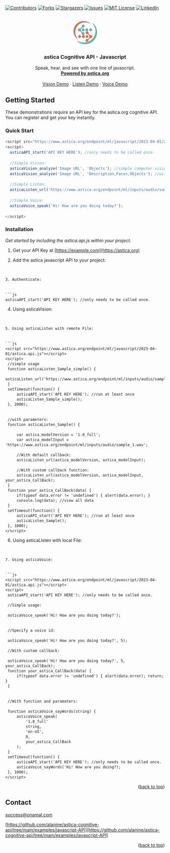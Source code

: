 <!-- Improved compatibility of back to top link: See: https://github.com/othneildrew/Best-README-Template/pull/73 -->
<a name="readme-top"></a>
<!--
*** Thanks for checking out the Best-README-Template. If you have a suggestion
*** that would make this better, please fork the repo and create a pull request
*** or simply open an issue with the tag "enhancement".
*** Don't forget to give the project a star!
*** Thanks again! Now go create something AMAZING! :D
-->



<!-- PROJECT SHIELDS -->
<!--
*** I'm using markdown "reference style" links for readability.
*** Reference links are enclosed in brackets [ ] instead of parentheses ( ).
*** See the bottom of this document for the declaration of the reference variables
*** for contributors-url, forks-url, etc. This is an optional, concise syntax you may use.
*** https://www.markdownguide.org/basic-syntax/#reference-style-links
-->
[![Contributors][contributors-shield]][contributors-url]
[![Forks][forks-shield]][forks-url]
[![Stargazers][stars-shield]][stars-url]
[![Issues][issues-shield]][issues-url]
[![MIT License][license-shield]][license-url]
[![LinkedIn][linkedin-shield]][linkedin-url]



<!-- PROJECT LOGO -->
<br />
<div align="center">
  <a href="https://astica.org">
    <img src="asset/img/icon.png" alt="astica" width="80" height="80">
  </a>

  <h3 align="center">astica Cognitive API - Javascript</h3>

  <p align="center">
    Speak, hear, and see with one line of javascript.
    <br />
    <a href="https://astica.org"><strong>Powered by astica.org</strong></a>
    <br />
    <br />
    <a href="https://www.astica.org/code-examples/javascript-API/asticaVision_sample.html" title="asticaVision demo">Vision Demo</a>
    ·
    <a href="https://www.astica.org/code-examples/javascript-API/asticaListen_sample.html" title="asticaListen demo">Listen Demo</a>
    ·
    <a href="https://www.astica.org/code-examples/javascript-API/asticaVoice_sample.html" title="asticaVoice demo">Voice Demo</a>
  </p>
</div>





<!-- GETTING STARTED -->
## Getting Started

These demonstrations require an API key for the astica.org cognitive API. You can register and get your key instantly.

### Quick Start


  ```js
<script src="https://www.astica.org/endpoint/ml/javascript/2023-04-01/astica.api.js"></script>
<script>
    asticaAPI_start('API KEY HERE'); //only needs to be called once.        
    
    //Simple Vision:      
    asticaVision_analyze('Image URL', 'Objects'); //simple computer vision  
    asticaVision_analyze('Image URL', 'Description,Faces,Objects'); //with options:
    
    //Simple Listen:      
    asticaListen_url('https://www.astica.org/endpoint/ml/inputs/audio/sample_1.wav'); 
    
    //Simple Voice:      
    asticaVoice_speak('Hi! How are you doing today?');
    
</script>
  ```

### Installation

_Get started by including the astica.api.js within your project._

1. Get your API Key at [https://example.com](https://astica.org)
2. Add the astica javascript API to your project:


   ```js
<script src="https://www.astica.org/endpoint/ml/javascript/2023-04-01/astica.api.js"></script>
   ```
   
3. Authenticate:


   ```js
   asticaAPI_start('API KEY HERE'); //only needs to be called once.      
   ```
   
4. Using asticaVision:



   ```js
<script src="https://www.astica.org/endpoint/ml/javascript/2023-04-01/astica.api.js"></script>
<script>
    asticaAPI_start('API KEY HERE'); //run at least once    

   
    //Example 1:   
    asticaVision_analyze('Image URL', 'Objects'); //simple computer vision  
    //Example 2:   
    asticaVision_analyze('Image URL', 'Description,Faces,Objects'); //with options:
  
    //Example 3:   
    asticaVision_describe('https://www.astica.org/inputs/analyze_3.jpg'); //advanced, simple
    
    //Example 4:      
    //advanced with parameters:
    asticaVision_describe(
        '1.0_full', //modelVersion: 1.0_full, 2.0_full
        'IMAGE URL', //Input Image
        'Description,Moderate,Faces', //or 'all'
        your_astica_CallBack, //Your Custom Callback function
    ); 
    
    //Set Your Custom Callback Function 
	function your_astica_CallBack(data) {   
        if(typeof data.error != 'undefined') { alert(data.error); }         
        console.log(data); //view all data
    }	   
</script>
   ```
   
5. Using asticaListen with remote File:


   ```js
<script src="https://www.astica.org/endpoint/ml/javascript/2023-04-01/astica.api.js"></script>
<script>
    //simple usage
    function asticaListen_Sample_simple() {  
        asticaListen_url('https://www.astica.org/endpoint/ml/inputs/audio/sample_1.wav'); 
    }       
    setTimeout(function() { 
        asticaAPI_start('API KEY HERE'); //run at least once    
        asticaListen_Sample_simple();  
    }, 2000);
    
    
    //with parameters:
    function asticaListen_Sample() {  
        
        var astica_modelVersion = '1.0_full';
        var astica_modelInput = 'https://www.astica.org/endpoint/ml/inputs/audio/sample_1.wav';
     
        //With default callback:
        asticaListen_url(astica_modelVersion, astica_modelInput); 
        
        //With custom callback function:
        asticaListen_url(astica_modelVersion, astica_modelInput, your_astica_CallBack);          
    }    
    function your_astica_CallBack(data) {   
        if(typeof data.error != 'undefined') { alert(data.error); }         
        console.log(data); //view all data
    }	
    setTimeout(function() { 
        asticaAPI_start('API KEY HERE'); //run at least once    
        asticaListen_Sample(); 
    }, 1000);
</script>
   ```
   
6. Using asticaListen with local File:


   ```js
<script src="https://www.astica.org/endpoint/ml/javascript/latest/astica.api.js"></script>
<script>
    var asticaTranscribeFile_input = document.getElementById('astica_ML_voice_input');     
    var asticaTranscribeFile_localData;
    document.addEventListener("DOMContentLoaded", () => {                    
        asticaTranscribeFile_input.addEventListener("change", function () {
            asticaTranscribeFile = asticaTranscribeFile_input.files[0];
        });
    });
    function asticaVoice_transcribeFile_test() {
        asticaAPI_start(document.getElementById("astica_ML_apikey").value); //only needs to be called once.   
        asticaListen_file('1.0_full', asticaTranscribeFile, your_astica_CallBack);                
    } 
    function your_astica_CallBack(data) {     
        if(typeof data.error != 'undefined') { alert(data.error); return; }
        console.log(data);
    }	
    //view all data
</script>


   ```
   
7. Using asticaVoice:


   ```js
<script src="https://www.astica.org/endpoint/ml/javascript/2023-04-01/astica.api.js"></script>
<script>
    asticaAPI_start('API KEY HERE'); //only needs to be called once.        
    
    //Simple usage:  
    
    asticaVoice_speak('Hi! How are you doing today?');
    
    
    //Specify a voice id:
    
    asticaVoice_speak('Hi! How are you doing today?', 5);
    
    //With custom callback:
    
    asticaVoice_speak('Hi! How are you doing today?', 5, your_astica_CallBack);   
    function your_astica_CallBack(data) {     
        if(typeof data.error != 'undefined') { alert(data.error); return; }      
    }	
      
      
    //With function and paramaters:
    
    function asticaVoice_sayWords(string) {
        asticaVoice_speak(
            '1.0_full'
            string,
            'en-US', 
            0, 
            your_astica_CallBack
        );               
    } 
    setTimeout(function() { 
        asticaAPI_start('API KEY HERE'); //only needs to be called once.   
        asticaVoice_sayWords('Hi! How are you doing?); 
    }, 1000);
</script>
   ```
   

<p align="right">(<a href="#readme-top">back to top</a>)</p>




<!-- CONTACT -->
## Contact

success@onamal.com

[https://github.com/alanine/astica-cognitive-api/tree/main/examples/javascript-API](https://github.com/alanine/astica-cognitive-api/tree/main/examples/javascript-API)

<p align="right">(<a href="#readme-top">back to top</a>)</p>



<!-- MARKDOWN LINKS & IMAGES -->
<!-- https://www.markdownguide.org/basic-syntax/#reference-style-links -->
[contributors-shield]: https://img.shields.io/github/contributors/othneildrew/Best-README-Template.svg?style=for-the-badge
[contributors-url]: https://github.com/othneildrew/Best-README-Template/graphs/contributors
[forks-shield]: https://img.shields.io/github/forks/othneildrew/Best-README-Template.svg?style=for-the-badge
[forks-url]: https://github.com/othneildrew/Best-README-Template/network/members
[stars-shield]: https://img.shields.io/github/stars/othneildrew/Best-README-Template.svg?style=for-the-badge
[stars-url]: https://github.com/othneildrew/Best-README-Template/stargazers
[issues-shield]: https://img.shields.io/github/issues/othneildrew/Best-README-Template.svg?style=for-the-badge
[issues-url]: https://github.com/othneildrew/Best-README-Template/issues
[license-shield]: https://img.shields.io/github/license/othneildrew/Best-README-Template.svg?style=for-the-badge
[license-url]: https://github.com/othneildrew/Best-README-Template/blob/master/LICENSE.txt
[linkedin-shield]: https://img.shields.io/badge/-LinkedIn-black.svg?style=for-the-badge&logo=linkedin&colorB=555
[linkedin-url]: https://linkedin.com/in/othneildrew
[product-screenshot]: images/screenshot.png
[Next.js]: https://img.shields.io/badge/next.js-000000?style=for-the-badge&logo=nextdotjs&logoColor=white
[Next-url]: https://nextjs.org/
[React.js]: https://img.shields.io/badge/React-20232A?style=for-the-badge&logo=react&logoColor=61DAFB
[React-url]: https://reactjs.org/
[Vue.js]: https://img.shields.io/badge/Vue.js-35495E?style=for-the-badge&logo=vuedotjs&logoColor=4FC08D
[Vue-url]: https://vuejs.org/
[Angular.io]: https://img.shields.io/badge/Angular-DD0031?style=for-the-badge&logo=angular&logoColor=white
[Angular-url]: https://angular.io/
[Svelte.dev]: https://img.shields.io/badge/Svelte-4A4A55?style=for-the-badge&logo=svelte&logoColor=FF3E00
[Svelte-url]: https://svelte.dev/
[Laravel.com]: https://img.shields.io/badge/Laravel-FF2D20?style=for-the-badge&logo=laravel&logoColor=white
[Laravel-url]: https://laravel.com
[Bootstrap.com]: https://img.shields.io/badge/Bootstrap-563D7C?style=for-the-badge&logo=bootstrap&logoColor=white
[Bootstrap-url]: https://getbootstrap.com
[JQuery.com]: https://img.shields.io/badge/jQuery-0769AD?style=for-the-badge&logo=jquery&logoColor=white
[JQuery-url]: https://jquery.com 
